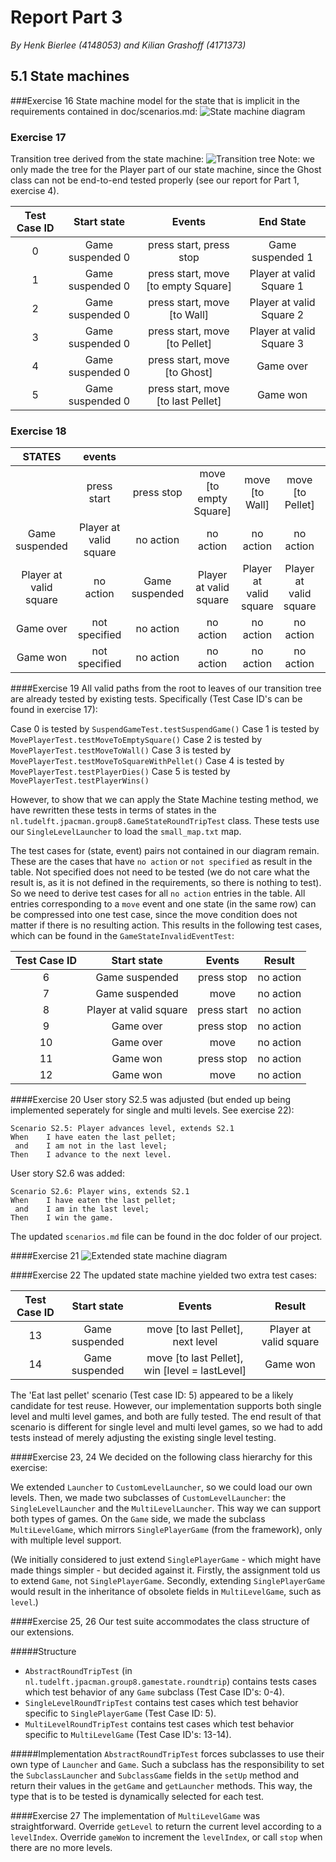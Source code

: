 # Report Part 3
*By Henk Bierlee (4148053) and Kilian Grashoff (4171373)*

## 5.1 State machines
###Exercise 16
State machine model for the state that is implicit in the requirements
contained in doc/scenarios.md:
![State machine diagram](http://i.imgur.com/rBMs0D2.png)

### Exercise 17
Transition tree derived from the state machine:
![Transition tree](http://i.imgur.com/oCqjbDo.png)
Note: we only made the tree for the Player part of our state machine, since the Ghost class can not be end-to-end tested properly (see our report for Part 1, exercise 4).

| Test Case ID |    Start state    |                Events               |         End State        |
|:------------:|:-----------------:|:-----------------------------------:|:------------------------:|
|       0      | Game suspended 0  |       press start, press stop       |     Game suspended 1     |
|       1      | Game suspended 0  | press start, move [to empty Square] | Player at valid Square 1 |
|       2      | Game suspended 0  |     press start, move [to Wall]     | Player at valid Square 2 |
|       3      | Game suspended 0  |    press start, move [to Pellet]    | Player at valid Square 3 |
|       4      | Game suspended 0  |     press start, move [to Ghost]    |         Game over        |
|       5      | Game suspended 0  |  press start, move [to last Pellet] |         Game won         |


### Exercise 18

|         STATES         |         events         |                |                        |                        |                        |                 |                       |
|:----------------------:|:----------------------:|:--------------:|:----------------------:|:----------------------:|:----------------------:|:---------------:|:---------------------:|
|                        |       press start      |   press stop   | move [to empty Square] |     move [to Wall]     |    move [to Pellet]    | move [to Ghost] | move [to last Pellet] |
|     Game suspended     | Player at valid square |    no action   |        no action       |        no action       |        no action       |    no action    |       no action       |
| Player at valid square |        no action       | Game suspended | Player at valid square | Player at valid square | Player at valid square |    Game over    |        Game won       |
|        Game over       |      not specified     |    no action   |        no action       |        no action       |        no action       |    no action    |       no action       |
|        Game won        |      not specified     |    no action   |        no action       |        no action       |        no action       |    no action    |       no action       |

####Exercise 19
All valid paths from the root to leaves of our transition tree are already tested by existing tests. Specifically (Test Case ID's can be found in exercise 17):

Case 0 is tested by `SuspendGameTest.testSuspendGame()`
Case 1 is tested by `MovePlayerTest.testMoveToEmptySquare()`
Case 2 is tested by `MovePlayerTest.testMoveToWall()`
Case 3 is tested by `MovePlayerTest.testMoveToSquareWithPellet()`
Case 4 is tested by `MovePlayerTest.testPlayerDies()`
Case 5 is tested by `MovePlayerTest.testPlayerWins()`

However, to show that we can apply the State Machine testing method, we have rewritten these tests in terms of states in the `nl.tudelft.jpacman.group8.GameStateRoundTripTest` class. These tests use our `SingleLevelLauncher` to load the `small_map.txt` map.

The test cases for (state, event) pairs not contained in our diagram remain. These are the cases that have `no action` or `not specified` as result in the table. Not specified does not need to be tested (we do not care what the result is, as it is not defined in the requirements, so there is nothing to test). So we need to derive test cases for all `no action` entries in the table. All entries corresponding to a `move` event and one state (in the same row) can be compressed into one test case, since the move condition does not matter if there is no resulting action. This results in the following test cases, which can be found in the `GameStateInvalidEventTest`:

| Test Case ID |       Start state      |    Events   |   Result  |
|:------------:|:----------------------:|:-----------:|:---------:|
|       6      |     Game suspended     |  press stop | no action |
|       7      |     Game suspended     |     move    | no action |
|       8      | Player at valid square | press start | no action |
|       9      |        Game over       |  press stop | no action |
|       10      |        Game over       |     move    | no action |
|       11      |        Game won        |  press stop | no action |
|       12      |        Game won        |     move    | no action |

####Exercise 20
User story S2.5 was adjusted (but ended up being implemented seperately for single and multi levels. See exercise 22):

	Scenario S2.5: Player advances level, extends S2.1
	When    I have eaten the last pellet;
	 and    I am not in the last level;
	Then    I advance to the next level.

User story S2.6 was added:

	Scenario S2.6: Player wins, extends S2.1
	When    I have eaten the last pellet;
	 and    I am in the last level;
	Then    I win the game.
The updated `scenarios.md` file can be found in the doc folder of our project.

####Exercise 21
![Extended state machine diagram](http://i.imgur.com/axvJ6Ml.png)

####Exercise 22
The updated state machine yielded two extra test cases:

| Test Case ID |       Start state      |    Events   |   Result  |
|:------------:|:----------------------:|:-----------:|:---------:|
|       13      |     Game suspended     |  move [to last Pellet], next level | Player at valid square |
|       14      |     Game suspended     |  move [to last Pellet], win [level = lastLevel] | Game won |

The 'Eat last pellet' scenario (Test case ID: 5) appeared to be a likely candidate for test reuse. However, our implementation supports both single level and multi level games, and both are fully tested. The end result of that scenario is different for single level and multi level games, so we had to add tests instead of merely adjusting the existing single level testing.

####Exercise 23, 24
We decided on the following class hierarchy for this exercise:

We extended `Launcher` to `CustomLevelLauncher`, so we could load our own levels. Then, we made two subclasses of `CustomLevelLauncher`: the `SingleLevelLauncher` and the `MultiLevelLauncher`. This way we can support both types of games. On the `Game` side, we made the subclass `MultiLevelGame`, which mirrors `SinglePlayerGame` (from the framework), only with multiple level support.

(We initially considered to just extend `SinglePlayerGame` - which might have made things simpler - but decided against it. Firstly, the assignment told us to extend `Game`, not `SinglePlayerGame`. Secondly, extending `SinglePlayerGame` would result in the inheritance of obsolete fields in `MultiLevelGame`, such as `level`.)

####Exercise 25, 26
Our test suite accommodates the class structure of our extensions. 

#####Structure
- `AbstractRoundTripTest` (in `nl.tudelft.jpacman.group8.gamestate.roundtrip`) contains tests cases which test behavior of any `Game` subclass (Test Case ID's: 0-4). 
- `SingleLevelRoundTripTest` contains test cases which test behavior specific to `SinglePlayerGame` (Test Case ID: 5).
- `MultiLevelRoundTripTest` contains test cases which test behavior specific to `MultiLevelGame` (Test Case ID's: 13-14).  

#####Implementation
`AbstractRoundTripTest` forces subclasses to use their own type of `Launcher` and `Game`. Such a subclass has the responsibility to set the `SubclassLauncher` and `SubclassGame` fields in the `setUp` method and return their values in the `getGame` and `getLauncher` methods. 	This way, the type that is to be tested is dynamically selected for each test.

####Exercise 27
The implementation of `MultiLevelGame` was straightforward. Override `getLevel` to return the current level according to a `levelIndex`. Override `gameWon` to increment the `levelIndex`, or call `stop` when there are no more levels.
